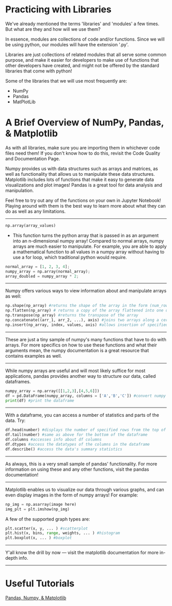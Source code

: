 # Practicing with Libraries

We've already mentioned the terms 'libraries' and 'modules' a few times.  But what are they and how will we use them?

In essence, modules are collections of code and/or functions.  Since we will be using python, our modules will have
the extension '.py'.

Libraries are just collections of related modules that all serve some common purpose, and make it easier for developers
to make use of functions that other developers have created, and might not be offered by the standard libraries that
come with python!

Some of the libraries that we will use most frequently are:
- NumPy
- Pandas
- MatPlotLib

# A Brief Overview of NumPy, Pandas, & Matplotlib

As with all libraries, make sure you are importing them in whichever code files need them!  If you don't know how to
do this, revisit the Code Quality and Documentation Page.

Numpy provides us with data structures such as arrays and matrices, as well as functionality that allows us to manipulate these data structures.
Matplotlib includes lots of functions that make it easy to generate data visualizations and plot images!
Pandas is a great tool for data analysis and manipulation.

Feel free to try out any of the functions on your own in Jupyter Notebook!  Playing around with them is the best way
to learn more about what they can do as well as any limitations.
___

```python
np.array(array_values)
```
- This function turns the python array that is passed in as an argument into an n-dimensional numpy array! Compared to
normal arrays, numpy arrays are much easier to manipulate.  For example, you are able to apply a mathematical function to all values in a numpy array without having to use a for loop, which traditional python would require.

```python
normal_array = [1, 2, 3, 4];
numpy_array = np.array(normal_array);
array_doubled = numpy_array * 2;
```
___

Numpy offers various ways to view information about and manipulate arrays as well:

```python
np.shape(np_array) #returns the shape of the array in the form (num_rows, num_cols)
np.flatten(np_array) # returns a copy of the array flattened into one dimension
np.transpose(np_array) #returns the transpose of the array
np.concatenate((arr_1, arr_2, ...), axis) #joins two arrays along a certain axis
np.insert(np_array, index, values, axis) #allows insertion of specified values into an array at a certain index
```
___

These are just a tiny sample of numpy's many functions that have to do with arrays.  For more specifics on how to use
these functions and what their arguments mean, the numpy documentation is a great resource that contains examples as well.

___

While numpy arrays are useful and will most likely suffice for most applications, pandas provides another way to structure our data, called dataframes.

```python
numpy_array = np.array([[1,2,3],[4,5,6]])
df = pd.DataFrame(numpy_array, columns = ['A','B','C']) #convert numpy array to pandas dataframe
print(df) #print the dataframe
```
___

With a dataframe, you can access a number of statistics and parts of the data. Try:

```python
df.head(number) #displays the number of specified rows from the top of the dataframe
df.tail(number) #same as above for the bottom of the dataframe
df.columns #accesses info about df columns
df.dtypes #access the datatypes of the columns in the dataframe
df.describe() #access the data's summary statistics
```
___

As always, this is a very small sample of pandas' functionality.  For more information on using these and 
any other functions, visit the pandas documentation!

___

Matplotlib enables us to visualize our data through various graphs, and can even display images in the form of numpy arrays!  For example:

```python
np_img = np.asarray(image here)
img_plt = plt.imshow(np_img)
```
A few of the supported graph types are:
```python
plt.scatter(x, y, ... ) #scatterplot
plt.hist(x, bins, range, weights, ... ) #histogram
plt.boxplot(x, ... ) #boxplot
```

___

Y'all know the drill by now &mdash; visit the matplotlib documentation for more in-depth info.
___

# Useful Tutorials

[Pandas, Numpy, & Matplotlib](https://www.youtube.com/watch?v=NZ0laizc4ug)









